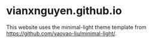 # vianxnguyen.github.io
This website uses the minimal-light theme template from https://github.com/yaoyao-liu/minimal-light/.